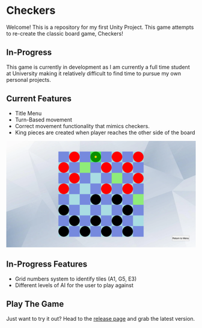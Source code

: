 # Checkers

Welcome! This is a repository for my first Unity Project. This game attempts to re-create the classic board game, Checkers!

## In-Progress

This game is currently in development as I am currently a full time student at University making it relatively difficult to find time to pursue my own personal projects.

## Current Features
- Title Menu
- Turn-Based movement
- Correct movement functionality that mimics checkers.
- King pieces are created when player reaches the other side of the board

![gameBoard](/Docs/ReadMeImages/gameboardimage1.png)

## In-Progress Features
- Grid numbers system to identify tiles (A1, G5, E3)
- Different levels of AI for the user to play against

## Play The Game
Just want to try it out? Head to the [release page](https://github.com/TRJoseph/Checkers/releases/) and grab the latest version.
